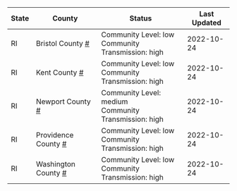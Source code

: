 State | County | Status | Last Updated
--- | --- | --- | --- 
RI | Bristol County <a href="#bristol_county">#</a> | <a name="bristol_county"></a>Community Level: low<br/>Community Transmission: high | 2022-10-24
RI | Kent County <a href="#kent_county">#</a> | <a name="kent_county"></a>Community Level: low<br/>Community Transmission: high | 2022-10-24
RI | Newport County <a href="#newport_county">#</a> | <a name="newport_county"></a>Community Level: medium<br/>Community Transmission: high | 2022-10-24
RI | Providence County <a href="#providence_county">#</a> | <a name="providence_county"></a>Community Level: low<br/>Community Transmission: high | 2022-10-24
RI | Washington County <a href="#washington_county">#</a> | <a name="washington_county"></a>Community Level: low<br/>Community Transmission: high | 2022-10-24
